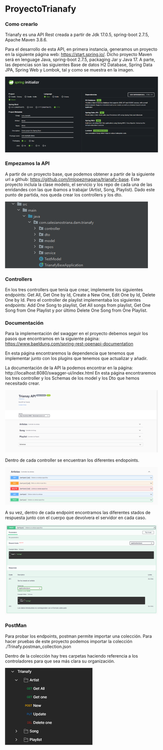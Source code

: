 # ProyectoTrianafy


### Como crearlo

Trianafy es una API Rest creada a partir de Jdk 17.0.5, spring-boot 2.7.5,
Apache Maven 3.8.6.

Para el desarrollo de esta API, en primera instancia, generamos un proyecto
en la siguiente página web: https://start.spring.io/. Dicho proyecto Maven
será en lenguage Java, spring-boot 2.7.5, packaging Jar y Java 17. A parte,
las depencias son las siguientes Base de datos H2 Database, Spring Data JPA,
Spring Web y Lombok, tal y como se muestra en la imagen.

<img src="./resources/SpringInitializr.png"/>


### Empezamos la API

A partir de un proyecto base, que podemos obtener a partir de la siguiente url
a github: https://github.com/lmlopezmagana/trianafy-base. Este proyecto incluía
la clase modelo, el servicio y los repo de cada una de las enridandes con las
que ibamos a trabajar (Artist, Song, Playlist). Dado este punto de partida, nos
queda crear los controllers y los dto.

<img src="./resources/partida.png"/>


### Controllers

En los tres controllers que tenía que crear, implemente los siguientes endpoints:
Get All, Get One by Id, Create a New One, Edit One by Id, Delete One by Id. Pero
el controller de playlist implementaba los siguientes endpoints: Add One Song
to playlist, Get All songs from playlist, Get One Song from One Playlist y por
último Delete One Song from One Playlist.


### Documentación

Para la implementación del swagger en el proyecto debemos seguir los pasos que encontramos
en la siguiente página: https://www.baeldung.com/spring-rest-openapi-documentation

En esta página encontraremos la dependencia que tenemos que implementar junto con los
plugins que tenemos que actualizar y añadir.

La documentación de la API la podemos encontrar en la página: http://localhost:8080/swagger-ui/index.html
En esta página encontraremos los tres controller y los Schemas de los model y los
Dto que hemos necesitado crear.

<img src="./resources/documentationLanding.png"/>

Dentro de cada controller se encuentran los diferentes endopoints.

<img src="./resources/documentationController.png"/>

A su vez, dentro de cada endpoint encontramos las diferentes stados de respuesta junto
con el cuerpo que devolvera el servidor en cada caso.

<img src="./resources/documentationEndpoint.png"/>


### PostMan

Para probar los endpoints, postman permite importar una colección. Para hacer pruebas de
este proyecto podemos importar la colección ./Trinafy.postman_collection.json

Dentro de la colección hay tres carpetas haciendo referencia a los controladores para que
sea más clara su organización.

<img src="./resources/postman.png"/>